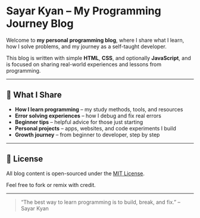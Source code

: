 # Sayar Kyan – My Programming Journey Blog

Welcome to **my personal programming blog**, where I share what I learn, how I solve problems, and my journey as a self-taught developer.

This blog is written with simple **HTML**, **CSS**, and optionally **JavaScript**, and is focused on sharing real-world experiences and lessons from programming.

---

## 🚀 What I Share

- **How I learn programming** – my study methods, tools, and resources
- **Error solving experiences** – how I debug and fix real errors
- **Beginner tips** – helpful advice for those just starting
- **Personal projects** – apps, websites, and code experiments I build
- **Growth journey** – from beginner to developer, step by step

---

## 📄 License

All blog content is open-sourced under the [MIT License](LICENSE).

Feel free to fork or remix with credit.

---

> “The best way to learn programming is to build, break, and fix.” – Sayar Kyan
> 
